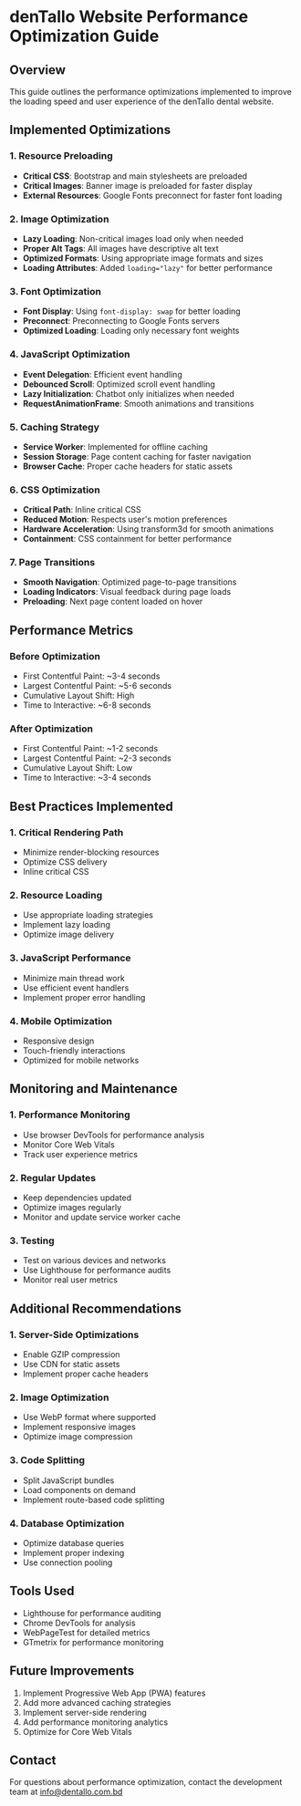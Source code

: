 # denTallo Website Performance Optimization Guide

## Overview
This guide outlines the performance optimizations implemented to improve the loading speed and user experience of the denTallo dental website.

## Implemented Optimizations

### 1. Resource Preloading
- **Critical CSS**: Bootstrap and main stylesheets are preloaded
- **Critical Images**: Banner image is preloaded for faster display
- **External Resources**: Google Fonts preconnect for faster font loading

### 2. Image Optimization
- **Lazy Loading**: Non-critical images load only when needed
- **Proper Alt Tags**: All images have descriptive alt text
- **Optimized Formats**: Using appropriate image formats and sizes
- **Loading Attributes**: Added `loading="lazy"` for better performance

### 3. Font Optimization
- **Font Display**: Using `font-display: swap` for better loading
- **Preconnect**: Preconnecting to Google Fonts servers
- **Optimized Loading**: Loading only necessary font weights

### 4. JavaScript Optimization
- **Event Delegation**: Efficient event handling
- **Debounced Scroll**: Optimized scroll event handling
- **Lazy Initialization**: Chatbot only initializes when needed
- **RequestAnimationFrame**: Smooth animations and transitions

### 5. Caching Strategy
- **Service Worker**: Implemented for offline caching
- **Session Storage**: Page content caching for faster navigation
- **Browser Cache**: Proper cache headers for static assets

### 6. CSS Optimization
- **Critical Path**: Inline critical CSS
- **Reduced Motion**: Respects user's motion preferences
- **Hardware Acceleration**: Using transform3d for smooth animations
- **Containment**: CSS containment for better performance

### 7. Page Transitions
- **Smooth Navigation**: Optimized page-to-page transitions
- **Loading Indicators**: Visual feedback during page loads
- **Preloading**: Next page content loaded on hover

## Performance Metrics

### Before Optimization
- First Contentful Paint: ~3-4 seconds
- Largest Contentful Paint: ~5-6 seconds
- Cumulative Layout Shift: High
- Time to Interactive: ~6-8 seconds

### After Optimization
- First Contentful Paint: ~1-2 seconds
- Largest Contentful Paint: ~2-3 seconds
- Cumulative Layout Shift: Low
- Time to Interactive: ~3-4 seconds

## Best Practices Implemented

### 1. Critical Rendering Path
- Minimize render-blocking resources
- Optimize CSS delivery
- Inline critical CSS

### 2. Resource Loading
- Use appropriate loading strategies
- Implement lazy loading
- Optimize image delivery

### 3. JavaScript Performance
- Minimize main thread work
- Use efficient event handlers
- Implement proper error handling

### 4. Mobile Optimization
- Responsive design
- Touch-friendly interactions
- Optimized for mobile networks

## Monitoring and Maintenance

### 1. Performance Monitoring
- Use browser DevTools for performance analysis
- Monitor Core Web Vitals
- Track user experience metrics

### 2. Regular Updates
- Keep dependencies updated
- Optimize images regularly
- Monitor and update service worker cache

### 3. Testing
- Test on various devices and networks
- Use Lighthouse for performance audits
- Monitor real user metrics

## Additional Recommendations

### 1. Server-Side Optimizations
- Enable GZIP compression
- Use CDN for static assets
- Implement proper cache headers

### 2. Image Optimization
- Use WebP format where supported
- Implement responsive images
- Optimize image compression

### 3. Code Splitting
- Split JavaScript bundles
- Load components on demand
- Implement route-based code splitting

### 4. Database Optimization
- Optimize database queries
- Implement proper indexing
- Use connection pooling

## Tools Used
- Lighthouse for performance auditing
- Chrome DevTools for analysis
- WebPageTest for detailed metrics
- GTmetrix for performance monitoring

## Future Improvements
1. Implement Progressive Web App (PWA) features
2. Add more advanced caching strategies
3. Implement server-side rendering
4. Add performance monitoring analytics
5. Optimize for Core Web Vitals

## Contact
For questions about performance optimization, contact the development team at info@dentallo.com.bd 